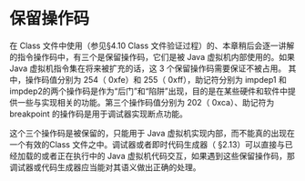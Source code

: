 # 保留操作码 

在 Class 文件中使用（参见§4.10 Class 文件验证过程）的、本章稍后会逐一讲解的指令操作码中，有三个是保留操作码，它们是被 Java 虚拟机内部使用的。如果 Java 虚拟机指令集在将来被扩充的话，这 3 个保留操作码需要保证不被占用。
其中，操作码值分别为 254（ 0xfe）和 255（ 0xff），助记符分别为 impdep1 和 impdep2的两个操作码是作为“后门”和“陷阱”出现，目的是在某些硬件和软件中提供一些与实现相关的功能。第三个操作码值分别为 202（ 0xca）、助记符为 breakpoint 的操作码是用于调试器实现断点功能。 

这个三个操作码是被保留的，只能用于 Java 虚拟机实现内部，而不能真的出现在一个有效的Class 文件之中。调试器或者即时代码生成器（ §2.13）可以直接与已经加载的或者正在执行中的 Java 虚拟机代码交互，如果遇到这些保留操作码，那调试器或代码生成器应当能对其语义做出正确的处理。 